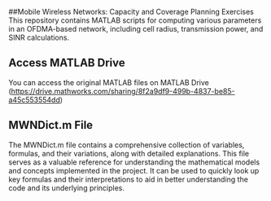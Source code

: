 ##Mobile Wireless Networks: Capacity and Coverage Planning Exercises
This repository contains MATLAB scripts for computing various parameters in an OFDMA-based network, including cell radius, transmission power, and SINR calculations.

## Access MATLAB Drive
You can access the original MATLAB files on MATLAB Drive (https://drive.mathworks.com/sharing/8f2a9df9-499b-4837-be85-a45c553554dd)

## MWNDict.m File
The MWNDict.m file contains a comprehensive collection of variables, formulas, and their variations, along with detailed explanations. This file serves as a valuable reference for understanding the mathematical models and concepts implemented in the project. It can be used to quickly look up key formulas and their interpretations to aid in better understanding the code and its underlying principles.
